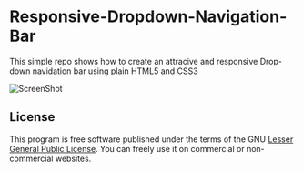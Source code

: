 # Responsive-Dropdown-Navigation-Bar

This simple repo shows how to create an attracive and responsive Drop-down navidation bar using plain HTML5 and CSS3

![ScreenShot](https://raw.github.com/Patwan/Responsive-Dropdown-Navigation-Bar/master/screenshot.png)


## License
This program is free software published under the terms of the GNU [Lesser General Public License](http://www.gnu.org/copyleft/lesser.html).
You can freely use it on commercial or non-commercial websites.
